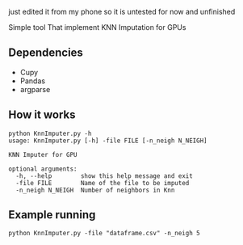 just edited it from my phone so it is untested for now
and unfinished

Simple tool That implement KNN Imputation for GPUs

## Dependencies

- Cupy
- Pandas
- argparse

## How it works

```
python KnnImputer.py -h
usage: KnnImputer.py [-h] -file FILE [-n_neigh N_NEIGH]

KNN Imputer for GPU

optional arguments:
  -h, --help        show this help message and exit
  -file FILE        Name of the file to be imputed
  -n_neigh N_NEIGH  Number of neighbors in Knn

```

## Example running 

``` 
python KnnImputer.py -file "dataframe.csv" -n_neigh 5
```
